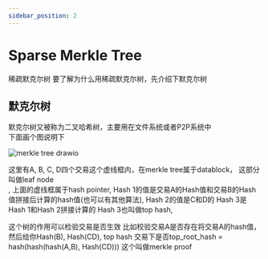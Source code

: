 ```yaml
--- 
sidebar_position: 2
---
```


# Sparse Merkle Tree


稀疏默克尔树
要了解为什么用稀疏默克尔树，先介绍下默克尔树
## 默克尔树
默克尔树又被称为二叉哈希树，主要用在文件系统或者P2P系统中<br>
下面画个图说明下<br>

![merkle tree drawio](https://user-images.githubusercontent.com/2979052/163526058-498ac17e-d4cf-47f4-9ed7-4a180c03fd9e.png)


这里有A, B, C, D四个交易这个虚线框内，在merkle tree属于datablock， 这部分叫做leaf node<br>,
上面的虚线框属于hash pointer, Hash 1的值是交易A的Hash值和交易B的Hash值拼接后计算的hash值(也可以有其他算法), Hash 2的值是C和D的
Hash 3是Hash 1和Hash 2拼接计算的
Hash 3也叫做top hash,

这个树的作用可以检验交易是否生效
比如校验交易A是否存在将交易A的hash值，然后给你Hash(B), Hash(CD), top hash
交易下是否top_root_hash = hash(hash(hash(A,B), Hash(CD)))
这个叫做merkle proof



